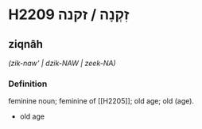 # H2209 זִקְנָה / זקנה

## ziqnâh

_(zik-naw' | dzik-NAW | zeek-NA)_

### Definition

feminine noun; feminine of [[H2205]]; old age; old (age).

- old age
